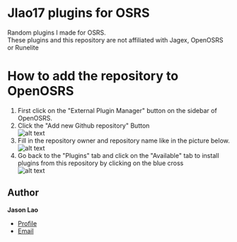 # Jlao17 plugins for OSRS
Random plugins I made for OSRS.</br>
These plugins and this repository are not affiliated with Jagex, OpenOSRS or Runelite

# How to add the repository to OpenOSRS
1. First click on the "External Plugin Manager" button on the sidebar of OpenOSRS.</br>
2. Click the "Add new Github repository" Button</br>
![alt text](https://i.imgur.com/eMHFrfx.png)
3. Fill in the repository owner and repository name like in the picture below.</br>
![alt text](https://i.imgur.com/ZpfHdqn.png)
4. Go back to the "Plugins" tab and click on the "Available" tab to install plugins from this repository by clicking on the blue cross </br>
![alt text](https://i.imgur.com/uJJ43Ao.png)

## Author

**Jason Lao**

- [Profile](https://github.com/Jlao17 "Jason Lao")
- [Email](mailto:jasonlao1707@gmail.com)
